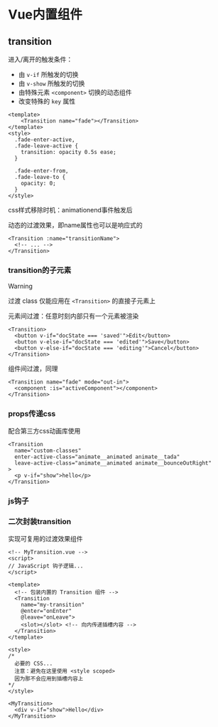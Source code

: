 # Vue内置组件

## transition

进入/离开的触发条件：

- 由 `v-if` 所触发的切换
- 由 `v-show` 所触发的切换
- 由特殊元素 `<component>` 切换的动态组件
- 改变特殊的 `key` 属性

```vue
<template>
	<Transition name="fade"></Transition>
</template>
<style>
  .fade-enter-active,
  .fade-leave-active {
    transition: opacity 0.5s ease;
  }

  .fade-enter-from,
  .fade-leave-to {
    opacity: 0;
  }
</style>
```

css样式移除时机：animationend事件触发后

动态的过渡效果，即name属性也可以是响应式的

```vue
<Transition :name="transitionName">
  <!-- ... -->
</Transition>
```



### transition的子元素



> [!warning]
>
> 过渡 class 仅能应用在 `<Transition>` 的直接子元素上

元素间过渡：任意时刻内部只有一个元素被渲染

```vue
<Transition>
  <button v-if="docState === 'saved'">Edit</button>
  <button v-else-if="docState === 'edited'">Save</button>
  <button v-else-if="docState === 'editing'">Cancel</button>
</Transition>
```

组件间过渡，同理

```vue
<Transition name="fade" mode="out-in">
  <component :is="activeComponent"></component>
</Transition>
```



### props传递css

配合第三方css动画库使用

```vue
<Transition
  name="custom-classes"
  enter-active-class="animate__animated animate__tada"
  leave-active-class="animate__animated animate__bounceOutRight"
>
  <p v-if="show">hello</p>
</Transition>
```

### js钩子

### 二次封装transition

实现可复用的过渡效果组件

```vue
<!-- MyTransition.vue -->
<script>
// JavaScript 钩子逻辑...
</script>

<template>
  <!-- 包装内置的 Transition 组件 -->
  <Transition
    name="my-transition"
    @enter="onEnter"
    @leave="onLeave">
    <slot></slot> <!-- 向内传递插槽内容 -->
  </Transition>
</template>

<style>
/*
  必要的 CSS...
  注意：避免在这里使用 <style scoped>
  因为那不会应用到插槽内容上
*/
</style>
```

```vue
<MyTransition>
  <div v-if="show">Hello</div>
</MyTransition>
```

